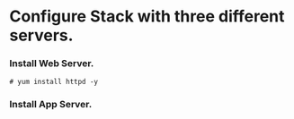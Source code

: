 # Configure Stack with three different servers.

### Install Web Server.

```
# yum install httpd -y
```

### Install App Server.

